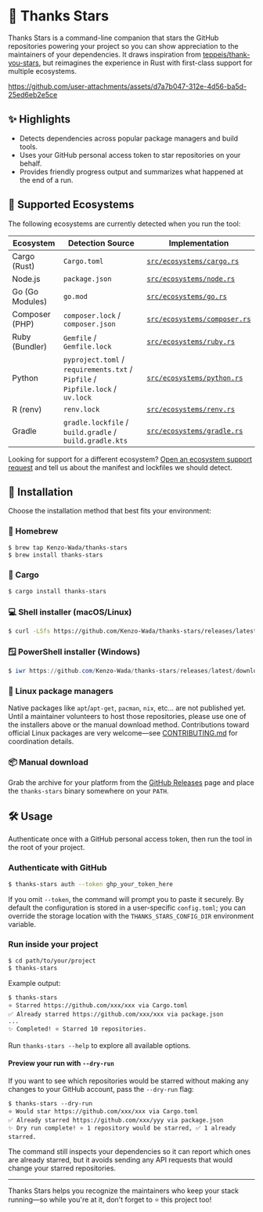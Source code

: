 # 🌟 Thanks Stars

Thanks Stars is a command-line companion that stars the GitHub repositories powering your project so you can show appreciation to the maintainers of your dependencies. It draws inspiration from [teppeis/thank-you-stars](https://github.com/teppeis/thank-you-stars), but reimagines the experience in Rust with first-class support for multiple ecosystems.

https://github.com/user-attachments/assets/d7a7b047-312e-4d56-ba5d-25ed6eb2e5ce

## ✨ Highlights

- Detects dependencies across popular package managers and build tools.
- Uses your GitHub personal access token to star repositories on your behalf.
- Provides friendly progress output and summarizes what happened at the end of a run.

## 🧭 Supported Ecosystems

The following ecosystems are currently detected when you run the tool:

| Ecosystem       | Detection Source                                                               | Implementation                                             |
| --------------- | ------------------------------------------------------------------------------ | ---------------------------------------------------------- |
| Cargo (Rust)    | `Cargo.toml`                                                                   | [`src/ecosystems/cargo.rs`](src/ecosystems/cargo.rs)       |
| Node.js         | `package.json`                                                                 | [`src/ecosystems/node.rs`](src/ecosystems/node.rs)         |
| Go (Go Modules) | `go.mod`                                                                       | [`src/ecosystems/go.rs`](src/ecosystems/go.rs)             |
| Composer (PHP)  | `composer.lock` / `composer.json`                                              | [`src/ecosystems/composer.rs`](src/ecosystems/composer.rs) |
| Ruby (Bundler)  | `Gemfile` / `Gemfile.lock`                                                     | [`src/ecosystems/ruby.rs`](src/ecosystems/ruby.rs)         |
| Python          | `pyproject.toml` / `requirements.txt` / `Pipfile` / `Pipfile.lock` / `uv.lock` | [`src/ecosystems/python.rs`](src/ecosystems/python.rs)     |
| R (renv)        | `renv.lock`                                                                    | [`src/ecosystems/renv.rs`](src/ecosystems/renv.rs)         |
| Gradle          | `gradle.lockfile` / `build.gradle` / `build.gradle.kts`                         | [`src/ecosystems/gradle.rs`](src/ecosystems/gradle.rs)     |

Looking for support for a different ecosystem? [Open an ecosystem support request](https://github.com/Kenzo-Wada/thanks-stars/issues/new?template=ecosystem_support_request.md) and tell us about the manifest and lockfiles we should detect.

## 🚀 Installation

Choose the installation method that best fits your environment:

### 🍺 Homebrew

```bash
$ brew tap Kenzo-Wada/thanks-stars
$ brew install thanks-stars
```

### 🦀 Cargo

```bash
$ cargo install thanks-stars
```

### 💻 Shell installer (macOS/Linux)

```bash
$ curl -LSfs https://github.com/Kenzo-Wada/thanks-stars/releases/latest/download/thanks-stars-installer.sh | sh
```

### 🪟 PowerShell installer (Windows)

```powershell
$ iwr https://github.com/Kenzo-Wada/thanks-stars/releases/latest/download/thanks-stars-installer.ps1 -useb | iex
```

### 🐧 Linux package managers

Native packages like `apt`/`apt-get`, `pacman`, `nix`, etc... are not published yet. Until a maintainer volunteers to host those repositories, please use one of the installers above or the manual download method. Contributions toward official Linux packages are very welcome—see [CONTRIBUTING.md](CONTRIBUTING.md) for coordination details.

### 📦 Manual download

Grab the archive for your platform from the [GitHub Releases](https://github.com/Kenzo-Wada/thanks-stars/releases) page and place the `thanks-stars` binary somewhere on your `PATH`.

## 🛠 Usage

Authenticate once with a GitHub personal access token, then run the tool in the root of your project.

### Authenticate with GitHub

```bash
$ thanks-stars auth --token ghp_your_token_here
```

If you omit `--token`, the command will prompt you to paste it securely. By default the configuration is stored in a user-specific `config.toml`; you can override the storage location with the `THANKS_STARS_CONFIG_DIR` environment variable.

### Run inside your project

```bash
$ cd path/to/your/project
$ thanks-stars
```

Example output:

```
$ thanks-stars
⭐ Starred https://github.com/xxx/xxx via Cargo.toml
✅ Already starred https://github.com/xxx/xxx via package.json
...
✨ Completed! ⭐ Starred 10 repositories.
```

Run `thanks-stars --help` to explore all available options.

#### Preview your run with `--dry-run`

If you want to see which repositories would be starred without making any
changes to your GitHub account, pass the `--dry-run` flag:

```
$ thanks-stars --dry-run
⭐ Would star https://github.com/xxx/xxx via Cargo.toml
✅ Already starred https://github.com/xxx/yyy via package.json
✨ Dry run complete! ⭐ 1 repository would be starred, ✅ 1 already starred.
```

The command still inspects your dependencies so it can report which ones are
already starred, but it avoids sending any API requests that would change your
starred repositories.

---

Thanks Stars helps you recognize the maintainers who keep your stack running—so while you're at it, don't forget to ⭐ this project too!
